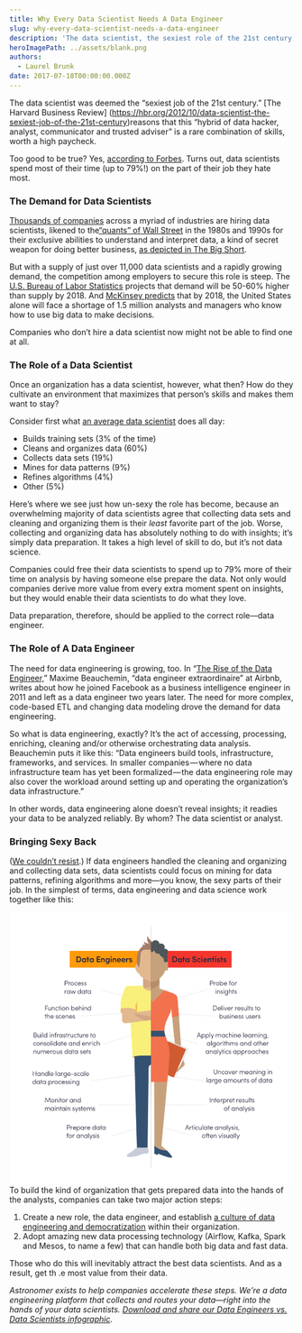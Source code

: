 ```yaml
---
title: Why Every Data Scientist Needs A Data Engineer
slug: why-every-data-scientist-needs-a-data-engineer
description: 'The data scientist, the sexiest role of the 21st century, isn''t actually very sexy. But it could be. '
heroImagePath: ../assets/blank.png
authors:
  - Laurel Brunk
date: 2017-07-18T00:00:00.000Z
---
```


The data scientist was deemed the “sexiest job of the 21st century.” [The Harvard Business Review] (https://hbr.org/2012/10/data-scientist-the-sexiest-job-of-the-21st-century)reasons that this “hybrid of data hacker, analyst, communicator and trusted adviser” is a rare combination of skills, worth a high paycheck.

Too good to be true? Yes, [according to Forbes](https://www.forbes.com/sites/gilpress/2016/03/23/data-preparation-most-time-consuming-least-enjoyable-data-science-task-survey-says/#2fe31d416f63). Turns out, data scientists spend most of their time (up to 79%!) on the part of their job they hate most.

### The Demand for Data Scientists

[Thousands of companies](https://www.datasciencecentral.com/profiles/blogs/6000-companies-hiring-data-scientists) across a myriad of industries are hiring data scientists, likened to the[“quants” of Wall Street](https://hbr.org/2012/10/data-scientist-the-sexiest-job-of-the-21st-century) in the 1980s and 1990s for their exclusive abilities to understand and interpret data, a kind of secret weapon for doing better business, [as depicted in The Big Short](https://www.youtube.com/watch?v=FoYC_8cutb0).&nbsp;

But with a supply of just over 11,000 data scientists and a rapidly growing demand, the competition among employers to secure this role is steep.&nbsp;The [U.S. Bureau of Labor Statistics](https://hired.com/blog/candidates/landing-data-science-job/) projects that demand will be 50-60% higher than supply by 2018. And&nbsp;[McKinsey predicts](https://www.mckinsey.com/business-functions/digital-mckinsey/our-insights/big-data-the-next-frontier-for-innovation) that by 2018, the United States alone will face a shortage of 1.5 million analysts and managers who know how to use big data to make decisions.&nbsp;

Companies who don’t hire a data scientist now might not be able to find one at all.

### The Role of a Data Scientist

Once an organization has a data scientist, however, what then? How do they cultivate an environment that maximizes that person’s skills and makes them want to stay?

Consider first what [an average data scientist](https://www.forbes.com/sites/gilpress/2016/03/23/data-preparation-most-time-consuming-least-enjoyable-data-science-task-survey-says/#2fe31d416f63) does all day:

- Builds training sets (3% of the time)
- Cleans and organizes data (60%)
- Collects data sets (19%)
- Mines for data patterns (9%)
- Refines algorithms (4%)
- Other (5%)

Here’s where we see just how un-sexy the role has become, because an overwhelming majority of data scientists agree that collecting data sets and cleaning and organizing them is their _least_ favorite part of the job. Worse, collecting and organizing data has absolutely nothing to do with insights; it’s simply data preparation. It takes a high level of skill to do, but it’s not data science.

Companies could free their data scientists to spend up to 79% more of their time on analysis by having someone else prepare the data. Not only would companies derive more value from every extra moment spent on insights, but they would enable their data scientists to do what they love.

Data preparation, therefore, should be applied to the correct role—data engineer.

### The Role of A Data Engineer

The need for data engineering is growing, too. In “[The Rise of the Data Engineer,](https://medium.freecodecamp.org/the-rise-of-the-data-engineer-91be18f1e603)” Maxime Beauchemin, “data engineer extraordinaire” at Airbnb, writes about how he joined Facebook as a business intelligence engineer in 2011 and left as a data engineer two years later. The need for more complex, code-based ETL and changing data modeling drove the demand for data engineering.

So what is data engineering, exactly? It’s the act of accessing, processing, enriching, cleaning and/or otherwise orchestrating data analysis. Beauchemin puts it like this: “Data engineers build tools, infrastructure, frameworks, and services. In smaller companies — where no data infrastructure team has yet been formalized — the data engineering role may also cover the workload around setting up and operating the organization’s data infrastructure.”

In other words, data engineering alone doesn’t reveal insights; it readies your data to be analyzed reliably. By whom? The data scientist or analyst.

### Bringing Sexy Back

([We couldn’t resist](https://www.youtube.com/watch?v=3gOHvDP_vCs).) If data engineers handled the cleaning and organizing and collecting data sets, data scientists could focus on mining for data patterns, refining algorithms and more—you know, the sexy parts of their job. In the simplest of terms, data engineering and data science work together like this:

![Picture1-5.png](../assets/Picture1-5.png)To build the kind of organization that gets prepared data into the hands of the analysts, companies can take two major action steps:

1. Create a new role, the data engineer, and establish [a culture of data engineering and democratization](https://medium.com/airbnb-engineering/democratizing-data-at-airbnb-852d76c51770) within their organization. 
2. Adopt amazing new data processing technology (Airflow, Kafka, Spark and Mesos, to name a few) that can handle both big data and fast data.

Those who do this will inevitably attract the best data scientists. And as a result, get th .e most value from their data.

*Astronomer exists to help companies accelerate these steps. We’re a data engineering platform that collects and routes your data—right into the hands of your data scientists. [Download and share our Data Engineers vs. Data Scientists infographic](http://resources.astronomer.io/infographics-and-visuals/why-every-data-scientist-needs-a-data-engineer).*

